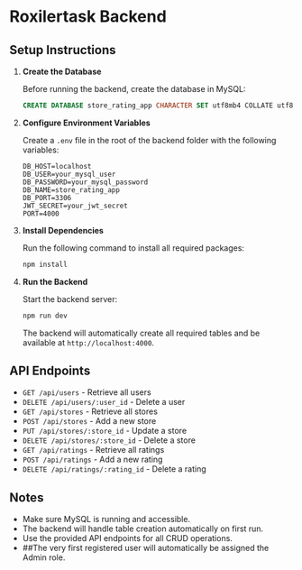 # Roxilertask Backend

## Setup Instructions

1. **Create the Database**

   Before running the backend, create the database in MySQL:

   ```sql
   CREATE DATABASE store_rating_app CHARACTER SET utf8mb4 COLLATE utf8mb4_unicode_ci;
   ```

2. **Configure Environment Variables**

   Create a `.env` file in the root of the backend folder with the following variables:

   ```env
   DB_HOST=localhost
   DB_USER=your_mysql_user
   DB_PASSWORD=your_mysql_password
   DB_NAME=store_rating_app
   DB_PORT=3306
   JWT_SECRET=your_jwt_secret
   PORT=4000
   ```

3. **Install Dependencies**

   Run the following command to install all required packages:

   ```sh
   npm install
   ```

4. **Run the Backend**

   Start the backend server:

   ```sh
   npm run dev
   ```

   The backend will automatically create all required tables and be available at `http://localhost:4000`.

## API Endpoints

- `GET /api/users` - Retrieve all users
- `DELETE /api/users/:user_id` - Delete a user
- `GET /api/stores` - Retrieve all stores
- `POST /api/stores` - Add a new store
- `PUT /api/stores/:store_id` - Update a store
- `DELETE /api/stores/:store_id` - Delete a store
- `GET /api/ratings` - Retrieve all ratings
- `POST /api/ratings` - Add a new rating
- `DELETE /api/ratings/:rating_id` - Delete a rating

## Notes
- Make sure MySQL is running and accessible.
- The backend will handle table creation automatically on first run.
- Use the provided API endpoints for all CRUD operations.
- ##The very first registered user will automatically be assigned the Admin role.
